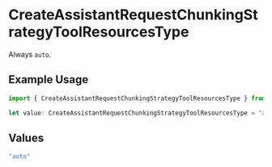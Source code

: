 # CreateAssistantRequestChunkingStrategyToolResourcesType

Always `auto`.

## Example Usage

```typescript
import { CreateAssistantRequestChunkingStrategyToolResourcesType } from "argot-open-ai/models/components";

let value: CreateAssistantRequestChunkingStrategyToolResourcesType = "auto";
```

## Values

```typescript
"auto"
```